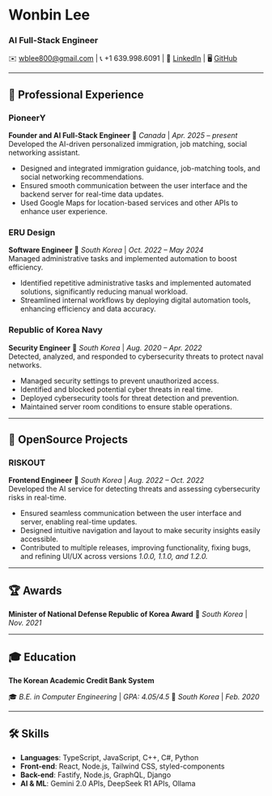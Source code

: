 # Wonbin Lee  
 
### AI Full-Stack Engineer
 
✉️ [wblee800@gmail.com](mailto:wblee800@gmail.com) | 📞 +1 639.998.6091 | 🔗 [LinkedIn](https://linkedin.com/in/wblee800) | 🖥 [GitHub](https://github.com/wblee800)  

---
 
## 🏢 Professional Experience  
### **PioneerY**

**Founder and AI Full-Stack Engineer** 📍 *Canada* | *Apr. 2025 – present*
<br> Developed the AI-driven personalized immigration, job matching, social networking assistant.
 
- Designed and integrated immigration guidance, job-matching tools, and social networking recommendations.  
- Ensured smooth communication between the user interface and the backend server for real-time data updates.  
- Used Google Maps for location-based services and other APIs to enhance user experience.
 
### **ERU Design**
 
**Software Engineer** 📍 *South Korea* | *Oct. 2022 – May 2024*
<br> Managed administrative tasks and implemented automation to boost efficiency.
 
- Identified repetitive administrative tasks and implemented automated solutions, significantly reducing manual workload.  
- Streamlined internal workflows by deploying digital automation tools, enhancing efficiency and data accuracy.  
 
### **Republic of Korea Navy**  
 
**Security Engineer** 📍 *South Korea* | *Aug. 2020 – Apr. 2022*
<br> Detected, analyzed, and responded to cybersecurity threats to protect naval networks.  
 
- Managed security settings to prevent unauthorized access.  
- Identified and blocked potential cyber threats in real time.  
- Deployed cybersecurity tools for threat detection and prevention.  
- Maintained server room conditions to ensure stable operations.  
 
---
 
## 🚀 OpenSource Projects  
### **RISKOUT**  
 
**Frontend Engineer** 📍 *South Korea* | *Aug. 2022 – Oct. 2022*
<br> Developed the AI service for detecting threats and assessing cybersecurity risks in real-time.  
 
- Ensured seamless communication between the user interface and server, enabling real-time updates.  
- Designed intuitive navigation and layout to make security insights easily accessible.  
- Contributed to multiple releases, improving functionality, fixing bugs, and refining UI/UX across versions *1.0.0, 1.1.0, and 1.2.0.*  
 
---
 
## 🏆 Awards  
**Minister of National Defense Republic of Korea Award** 🏅 *South Korea* | *Nov. 2021*  
 
---
 
## 🎓 Education  
**The Korean Academic Credit Bank System**
 
🎓 *B.E. in Computer Engineering* | *GPA: 4.05/4.5* 📍 *South Korea* | *Feb. 2020*
 

 
---
 
## 🛠 Skills  
- **Languages**: TypeScript, JavaScript, C++, C#, Python
- **Front-end**: React, Node.js, Tailwind CSS, styled-components
- **Back-end**: Fastify, Node.js, GraphQL, Django 
- **AI & ML**: Gemini 2.0 APIs, DeepSeek R1 APIs, Ollama
